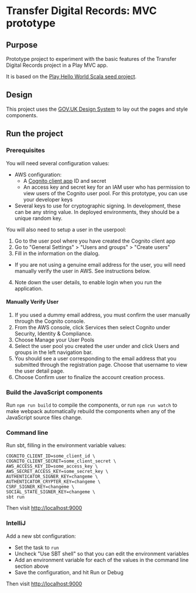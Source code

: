# Transfer Digital Records: MVC prototype

## Purpose

Prototype project to experiment with the basic features of the Transfer Digital Records project in a Play MVC app.

It is based on the [Play Hello World Scala seed project][hello-world].

[hello-world]: https://github.com/playframework/play-samples/tree/2.7.x/play-scala-hello-world-tutorial

## Design

This project uses the [GOV.UK Design System][govuk-design] to lay out the pages and style components.

[govuk-design]: https://design-system.service.gov.uk/

## Run the project

### Prerequisites

You will need several configuration values:

- AWS configuration:
  - A [Cognito client app][cognito-app] ID and secret
  - An access key and secret key for an IAM user who has permission to view users of the Cognito user pool. For this
  prototype, you can use your developer keys
- Several keys to use for cryptographic signing. In development, these can be any string value. In deployed
  environments, they should be a unique random key.

[cognito-app]: https://docs.aws.amazon.com/cognito/latest/developerguide/user-pool-settings-client-apps.html

You will also need to setup a user in the userpool:
1. Go to the user pool where you have created the Cognito client app
2. Go to "General Settings" > "Users and groups" > "Create users"
3. Fill in the information on the dialog.
  * If you are not using a genuine email address for the user, you will need manually verify the user in AWS. See instructions below. 
4. Note down the user details, to enable login when you run the application.

#### Manually Verify User

1. If you used a dummy email address, you must confirm the user manually through the Cognito console.
2. From the AWS console, click Services then select Cognito under Security, Identity & Compliance.
3. Choose Manage your User Pools
4. Select the user pool you created the user under and click Users and groups in the left navigation bar.
5. You should see a user corresponding to the email address that you submitted through the registration page. Choose that username to view the user detail page.
6. Choose Confirm user to finalize the account creation process.

### Build the JavaScript components

Run `npm run build` to compile the components, or run `npm run watch` to make webpack automatically rebuild the
components when any of the JavaScript source files change.

### Command line

Run sbt, filling in the environment variable values:

```
COGNITO_CLIENT_ID=some_client_id \
COGNITO_CLIENT_SECRET=some_client_secret \
AWS_ACCESS_KEY_ID=some_access_key \
AWS_SECRET_ACCESS_KEY=some_secret_key \
AUTHENTICATOR_SIGNER_KEY=changeme \
AUTHENTICATOR_CRYPTER_KEY=changeme \
CSRF_SIGNER_KEY=changeme \
SOCIAL_STATE_SIGNER_KEY=changeme \
sbt run
```

Then visit <http://localhost:9000>

### IntelliJ

Add a new sbt configuration:

- Set the task to `run`
- Uncheck "Use SBT shell" so that you can edit the environment variables
- Add an environment variable for each of the values in the command line section above
- Save the configuration, and hit Run or Debug

Then visit <http://localhost:9000>
